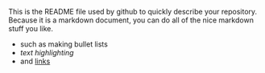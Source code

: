 This is the README file used by github to quickly describe your repository. 
Because it is a markdown document, you can do all of the nice markdown stuff you like.

* such as making bullet lists
* *text highlighting*
* and [links](http://lmgtfy.com/?q=markdown+cheat+sheet)